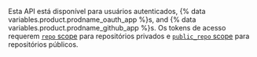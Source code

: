 Esta API está disponível para usuários autenticados, {% data variables.product.prodname_oauth_app %}s, and {% data variables.product.prodname_github_app %}s. Os tokens de acesso requerem [`repo` scope](/apps/building-oauth-apps/understanding-scopes-for-oauth-apps/#available-scopes) para repositórios privados e [`public_repo` scope](/apps/building-oauth-apps/understanding-scopes-for-oauth-apps/#available-scopes) para repositórios públicos.
